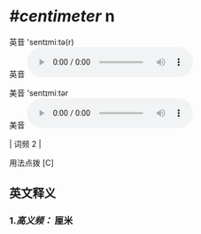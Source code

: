 # ***\#centimeter*** n
英音 'sentɪmiːtə(r)  
英音
<audio src="./media/centimetre-B.aac" controls="controls"></audio>

美音 'sentɪmiːtər  
美音
<audio src="./media/centimetre.aac" controls="controls"></audio>



| 词频 2 |  

用法点拨  [C]

英文释义
---
### 1.*高义频：* **厘米**  



